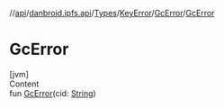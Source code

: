 //[api](../../../../index.md)/[danbroid.ipfs.api](../../../index.md)/[Types](../../index.md)/[KeyError](../index.md)/[GcError](index.md)/[GcError](-gc-error.md)



# GcError  
[jvm]  
Content  
fun [GcError](-gc-error.md)(cid: [String](https://kotlinlang.org/api/latest/jvm/stdlib/kotlin/-string/index.html))  



